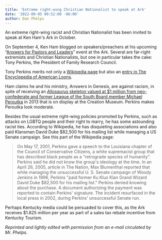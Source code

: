 ```yaml
---
title: 'Extreme right-wing Christian Nationalist to speak at Ark'
date: '2022-09-05 09:52:00 -06:00'
author: Dan Phelps
---
```

An extreme right-wing racist and Christian Nationalist has been invited to speak at Ken Ham's Ark in October.

On September 4, Ken Ham blogged on speakers/preachers at his upcoming “<a href="https://answersingenesis.org/blogs/ken-ham/2022/09/04/hear-from-stephen-kendrick-tony-perkins-dr.-owen-strachan-and-more/">Answers for Pastors and Leaders</a>” event at the Ark. Several are far-right extremists and Christian Nationalists, but one in particular takes the cake: Tony Perkins, the President of Family Research Council. 

Tony Perkins merits not only a <a href="https://en.wikipedia.org/wiki/Tony_Perkins_(politician)">Wikipedia page</a> but also an <a href="http://americanloons.blogspot.com/2012/04/316-tony-perkins.html">entry in The Encyclopedia of American Loons</a>.

Ham claims he and his ministry, Answers in Genesis, are against racism, in spite of receiving an <a href="https://pandasthumb.org/archives/2014/05/dinosaur-fossil.html"><i>Allosaurus</i> skeleton valued at $1 million from neo-confederate and former League of the South Board member Michael Peroutka</a> in 2013 that is on display at the Creation Museum. Perkins makes Peroutka look moderate.

Besides the usual extreme right-wing policies promoted by Perkins, such as attacks on LGBTQ people and their right to marry, he has some astounding racist ties. According to Wikipedia, he has disquieting associations and also paid Klansman David Duke $82,500 for his mailing list while managing a US Senate campaign. See this part of the Wikipedia page:

<blockquote> On May 17, 2001, Perkins gave a speech to the Louisiana chapter of the Council of Conservative Citizens, a white supremacist group that has described black people as a "retrograde species of humanity". Perkins said he did not know the group's ideology at the time. In an April 26, 2005, article in The Nation, Max Blumenthal reported that while managing the unsuccessful U. S. Senate campaign of Woody Jenkins in 1996, Perkins "paid former Ku Klux Klan Grand Wizard David Duke $82,500 for his mailing list." Perkins denied knowing about the purchase. A document authorizing the payment was reported to contain Perkins' signature. The incident resurfaced in the local press in 2002, during Perkins' unsuccessful Senate run. </blockquote>

Perhaps Kentucky media could be persuaded to cover this, as the Ark receives $1.825 million per year as part of a sales tax rebate incentive from Kentucky Tourism. 


<i>Reprinted and lightly edited with permission from an e-mail circulated by Mr. Phelps.</i>




